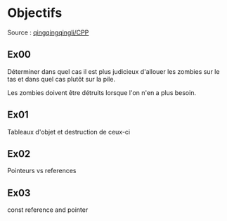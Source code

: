 Objectifs
=========
Source : [qingqingqingli/CPP](https://github.com/qingqingqingli/CPP/tree/main/module01)

Ex00
----
Déterminer dans quel cas il est plus judicieux d'allouer les zombies sur le tas et dans quel cas plutôt sur la pile.

Les zombies doivent être détruits lorsque l'on n'en a plus besoin.

Ex01
----
Tableaux d'objet et destruction de ceux-ci

Ex02
----
Pointeurs vs references

Ex03
----
const reference and pointer